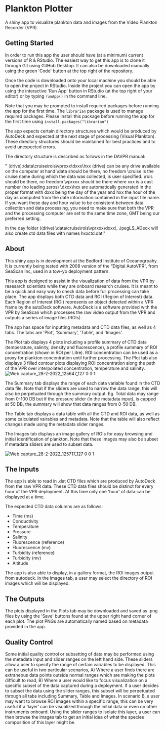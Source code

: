 # Plankton Plotter
A shiny app to visualize plankton data and images from the Video Plankton Recorder (VPR). 

## Getting Started
In order to run this app the user should have (at a minimum) current versions of R & RStudio. The easiest way to get this app is to clone it through Git using GitHub Desktop. It can also be downloaded manually using the green 'Code' button at the top right of the repository. 

Once the code is downloaded onto your local machine you should be able to open the project in RStudio. Inside the project you can open the app by using the interactive 'Run App' button in RStudio (at the top right of your editor) or by typing `runApp()` in the command line. 

Note that you may be prompted to install required packages before running the app for the first time. The `librarian` package is used to manage required packages. Please install this package before running the app for the first time using `install.packages("librarian")` 

The app expects certain directory structures which would be produced by AutoDeck and expected at the next stage of processing (Visual Plankton). These directory structures should be maintained for best practices and to avoid unexpected errors.

The directory structure is described as follows in the DAVPR manual:

"  (drive):\data\cruise\rois\vprxxx\dxxx\hxx
(drive) can be any drive available on the computer at hand
\data should be there, no freedom
\cruise is the cruise name during which the data was collected, is user specified.
\rois should be there, no freedom
\vprxxx should be there where xxx is a cast number (no leading zeros)
\dxxx\hxx are automatically generated in the proper format with dxxx being the day of the year and hxx the hour of the day as computed from the date information contained in the input file name. If you want these day and hour value to be consistent between data collection and data processing, you need to make sure that both the VPR and the processing computer are set to the same time zone, GMT being our preferred setting.

In the day folder ((drive):\data\cruise\rois\vprxxx\dxxx), JpegLS_ADeck will also create ctd data files with names hxxctd.dat."


## About
This shiny app is in development at the Bedford Institute of Oceanogrpahy. It is currently being tested with 2008 version of the “Digital AutoVPR”, from SeaScan Inc, used in a tow-yo deployment pattern.

This app is designed to assist in the visualization of data from the VPR by resesarch scientists while they are onboard research cruises. It is meant to be a quick and easy way to check data before full processing can take place. The app displays both CTD data and ROI (Region of Interest) data. Each Region of Interest (ROI) represents an object detected within a VPR frame by the autoDeck software. AutoDeck is a software provided with the VPR by SeaScan which processes the raw video output from the VPR and outputs a series of image files (ROIs).

The app has space for inputting metadata and CTD data files, as well as 4 tabs. The tabs are 'Plot', 'Summary', 'Table', and 'Images'. 

The Plot tab displays 4 plots including a profile summary of CTD data (temperature, salinity, density and fluorescence), a profile summary of ROI concentration (shown in ROI per Litre). ROI concentration can be used as a proxy for plankton concentration until further processing. The Plot tab also displays 3 filled contour plots displaying ROI concentration along the path of the VPR over interpolated concentration, temperature and salinity. 
![Web capture_28-2-2022_125647_127 0 0 1](https://user-images.githubusercontent.com/38440373/156025360-6c6b61c6-a741-4681-a782-33b87672c129.jpeg)

The Summary tab displays the range of each data variable found in the CTD data file. Note that if the sliders are used to narrow the data range, this will also be perpetuated through the summary output. Eg. Total data may range from 0-100 DB but if the pressure slider (in the metadata input), is capped at 50 DB, the summary will show that data ranges from 0-50 DB.

The Table tab displays a data table with all the CTD and ROI data, as well as some calculated vairables and metadata. Note that the table will also reflect changes made using the metadata slider ranges. 


The Images tab displays an image gallery of ROIs for easy browsing and initial identification of plankton. Note that these images may also be subset if metadata sliders are used to subset data. 

![Web capture_28-2-2022_125717_127 0 0 1](https://user-images.githubusercontent.com/38440373/156175380-41f14a9b-9697-4ce5-9967-48b7231c0eb8.jpeg)

## The Inputs
The app is able to read in .dat CTD files which are produced by AutoDeck from the raw VPR data. These CTD data files should be distinct for every hour of the VPR deployment. At this time only one 'hour' of data can be displayed at a time.

The expected CTD data columns are as follows:

  - Time (ms)	
  - Conductivity	
  - Temperature	
  - Pressure	
  - Salinity	
  - Fluorescence (reference)	
  - Fluorescence (mv)	
  - Turbidity (reference)	
  - Turbidity (mv)	
  - Altitude

The app is also able to display, in a gallery format, the ROI images output from autodeck. In the Images tab, a user may select the directory of ROI images which will be displayed.

## The Outputs
The plots displayed in the Plots tab may be downloaded and saved as .png files by using the 'Save' buttons found at the upper right hand corner of each plot. The plot PNGs are automatically named based on metadata provided in the app.

## Quality Control
Some initial quality control or subsetting of data may be performed using the metadata input and slider ranges on the left hand side. These sliders allow a user to specify the range of certain variables to be displayed. This can be useful in two particular scenarios, A) Where a user finds there are extraneous data points outside normal  ranges which are making the plots difficult to read, B) Where a user would like to focus visualization on a specific subset of the data captured during a deployment. If a user decides to subset the data using the slider ranges, this subset will be perpetuated through all tabs including Summary, Table and Images.
In scenario B, a user may want to browse ROI images within a specific range, this can be very useful if a 'layer' can be visualized through the initial data or even on other instruments onboard. Using the slider ranges to isolate this layer, a user can then browse the images tab to get an initial idea of what the species composition of this layer might be. 


